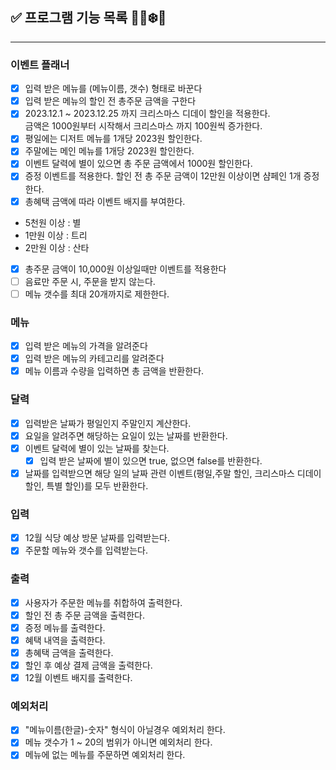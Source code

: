 ## ✅ 프로그램 기능 목록 🎅🏻❄️🎁

---

### 이벤트 플래너
- [x] 입력 받은 메뉴를 (메뉴이름, 갯수) 형태로 바꾼다
- [x] 입력 받은 메뉴의 할인 전 총주문 금액을 구한다
- [x] 2023.12.1 ~ 2023.12.25 까지 크리스마스 디데이 할인을 적용한다.  
금액은 1000원부터 시작해서 크리스마스 까지 100원씩 증가한다.
- [x] 평일에는 디저트 메뉴를 1개당 2023원 할인한다.
- [x] 주말에는 메인 메뉴를 1개당 2023원 할인한다.
- [x] 이벤트 달력에 별이 있으면 총 주문 금액에서 1000원 할인한다.
- [x] 증정 이벤트를 적용한다. 할인 전 총 주문 금액이 12만원 이상이면 샴페인 1개 증정한다.
- [x] 총혜택 금액에 따라 이벤트 배지를 부여한다.
- 5천원 이상 : 별
- 1만원 이상 : 트리
- 2만원 이상 : 산타
- [x] 총주문 금액이 10,000원 이상일때만 이벤트를 적용한다
- [ ] 음료만 주문 시, 주문을 받지 않는다.
- [ ] 메뉴 갯수를 최대 20개까지로 제한한다.
### 메뉴
- [x] 입력 받은 메뉴의 가격을 알려준다
- [x] 입력 받은 메뉴의 카테고리를 알려준다
- [x] 메뉴 이름과 수량을 입력하면 총 금액을 반환한다.
### 달력
- [x] 입력받은 날짜가 평일인지 주말인지 계산한다.
- [x] 요일을 알려주면 해당하는 요일이 있는 날짜를 반환한다.
- [x] 이벤트 달력에 별이 있는 날짜를 찾는다.
  - [x] 입력 받은 날짜에 별이 있으면 true, 없으면 false를 반환한다.
- [x] 날짜를 입력받으면 해당 일의 날짜 관련 이벤트(평일,주말 할인, 크리스마스 디데이 할인, 특별 할인)를 모두 반환한다.
### 입력
- [x] 12월 식당 예상 방문 날짜를 입력받는다.
- [x] 주문할 메뉴와 갯수를 입력받는다.
### 출력
- [x] 사용자가 주문한 메뉴를 취합하여 출력한다.
- [x] 할인 전 총 주문 금액을 출력한다.
- [x] 증정 메뉴를 출력한다.
- [x] 혜택 내역을 출력한다.
- [x] 총혜택 금액을 출력한다.
- [x] 할인 후 예상 결제 금액을 출력한다.
- [x] 12월 이벤트 배지를 출력한다.
### 예외처리
- [x] "메뉴이름(한글)-숫자" 형식이 아닐경우 예외처리 한다.
- [x] 메뉴 갯수가 1 ~ 20의 범위가 아니면 예외처리 한다.
- [x] 메뉴에 없는 메뉴를 주문하면 예외처리 한다.